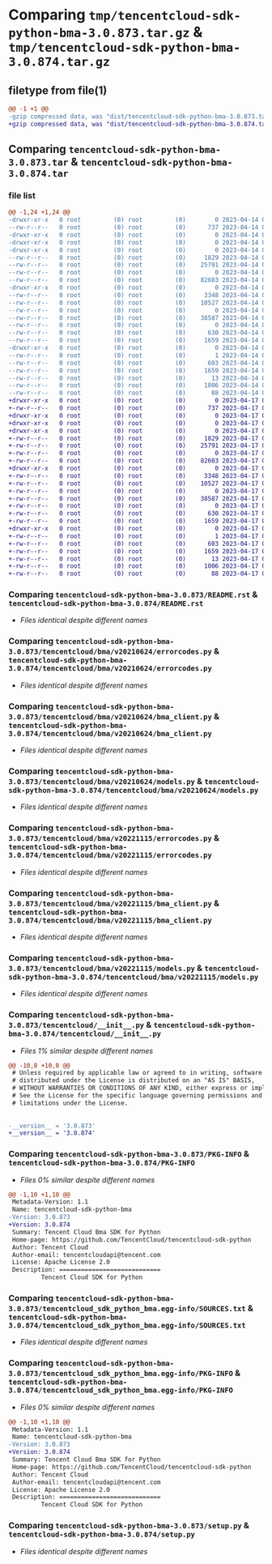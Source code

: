 # Comparing `tmp/tencentcloud-sdk-python-bma-3.0.873.tar.gz` & `tmp/tencentcloud-sdk-python-bma-3.0.874.tar.gz`

## filetype from file(1)

```diff
@@ -1 +1 @@
-gzip compressed data, was "dist/tencentcloud-sdk-python-bma-3.0.873.tar", last modified: Fri Apr 14 00:20:11 2023, max compression
+gzip compressed data, was "dist/tencentcloud-sdk-python-bma-3.0.874.tar", last modified: Mon Apr 17 00:21:17 2023, max compression
```

## Comparing `tencentcloud-sdk-python-bma-3.0.873.tar` & `tencentcloud-sdk-python-bma-3.0.874.tar`

### file list

```diff
@@ -1,24 +1,24 @@
-drwxr-xr-x   0 root         (0) root         (0)        0 2023-04-14 00:20:11.000000 tencentcloud-sdk-python-bma-3.0.873/
--rw-r--r--   0 root         (0) root         (0)      737 2023-04-14 00:20:11.000000 tencentcloud-sdk-python-bma-3.0.873/README.rst
-drwxr-xr-x   0 root         (0) root         (0)        0 2023-04-14 00:20:11.000000 tencentcloud-sdk-python-bma-3.0.873/tencentcloud/
-drwxr-xr-x   0 root         (0) root         (0)        0 2023-04-14 00:20:11.000000 tencentcloud-sdk-python-bma-3.0.873/tencentcloud/bma/
-drwxr-xr-x   0 root         (0) root         (0)        0 2023-04-14 00:20:11.000000 tencentcloud-sdk-python-bma-3.0.873/tencentcloud/bma/v20210624/
--rw-r--r--   0 root         (0) root         (0)     1829 2023-04-14 00:20:11.000000 tencentcloud-sdk-python-bma-3.0.873/tencentcloud/bma/v20210624/errorcodes.py
--rw-r--r--   0 root         (0) root         (0)    25791 2023-04-14 00:20:11.000000 tencentcloud-sdk-python-bma-3.0.873/tencentcloud/bma/v20210624/bma_client.py
--rw-r--r--   0 root         (0) root         (0)        0 2023-04-14 00:20:11.000000 tencentcloud-sdk-python-bma-3.0.873/tencentcloud/bma/v20210624/__init__.py
--rw-r--r--   0 root         (0) root         (0)    82603 2023-04-14 00:20:11.000000 tencentcloud-sdk-python-bma-3.0.873/tencentcloud/bma/v20210624/models.py
-drwxr-xr-x   0 root         (0) root         (0)        0 2023-04-14 00:20:11.000000 tencentcloud-sdk-python-bma-3.0.873/tencentcloud/bma/v20221115/
--rw-r--r--   0 root         (0) root         (0)     3348 2023-04-14 00:20:11.000000 tencentcloud-sdk-python-bma-3.0.873/tencentcloud/bma/v20221115/errorcodes.py
--rw-r--r--   0 root         (0) root         (0)    10527 2023-04-14 00:20:11.000000 tencentcloud-sdk-python-bma-3.0.873/tencentcloud/bma/v20221115/bma_client.py
--rw-r--r--   0 root         (0) root         (0)        0 2023-04-14 00:20:11.000000 tencentcloud-sdk-python-bma-3.0.873/tencentcloud/bma/v20221115/__init__.py
--rw-r--r--   0 root         (0) root         (0)    38587 2023-04-14 00:20:11.000000 tencentcloud-sdk-python-bma-3.0.873/tencentcloud/bma/v20221115/models.py
--rw-r--r--   0 root         (0) root         (0)        0 2023-04-14 00:20:11.000000 tencentcloud-sdk-python-bma-3.0.873/tencentcloud/bma/__init__.py
--rw-r--r--   0 root         (0) root         (0)      630 2023-04-14 00:20:11.000000 tencentcloud-sdk-python-bma-3.0.873/tencentcloud/__init__.py
--rw-r--r--   0 root         (0) root         (0)     1659 2023-04-14 00:20:11.000000 tencentcloud-sdk-python-bma-3.0.873/PKG-INFO
-drwxr-xr-x   0 root         (0) root         (0)        0 2023-04-14 00:20:11.000000 tencentcloud-sdk-python-bma-3.0.873/tencentcloud_sdk_python_bma.egg-info/
--rw-r--r--   0 root         (0) root         (0)        1 2023-04-14 00:20:11.000000 tencentcloud-sdk-python-bma-3.0.873/tencentcloud_sdk_python_bma.egg-info/dependency_links.txt
--rw-r--r--   0 root         (0) root         (0)      603 2023-04-14 00:20:11.000000 tencentcloud-sdk-python-bma-3.0.873/tencentcloud_sdk_python_bma.egg-info/SOURCES.txt
--rw-r--r--   0 root         (0) root         (0)     1659 2023-04-14 00:20:11.000000 tencentcloud-sdk-python-bma-3.0.873/tencentcloud_sdk_python_bma.egg-info/PKG-INFO
--rw-r--r--   0 root         (0) root         (0)       13 2023-04-14 00:20:11.000000 tencentcloud-sdk-python-bma-3.0.873/tencentcloud_sdk_python_bma.egg-info/top_level.txt
--rw-r--r--   0 root         (0) root         (0)     1006 2023-04-14 00:20:11.000000 tencentcloud-sdk-python-bma-3.0.873/setup.py
--rw-r--r--   0 root         (0) root         (0)       88 2023-04-14 00:20:11.000000 tencentcloud-sdk-python-bma-3.0.873/setup.cfg
+drwxr-xr-x   0 root         (0) root         (0)        0 2023-04-17 00:21:17.000000 tencentcloud-sdk-python-bma-3.0.874/
+-rw-r--r--   0 root         (0) root         (0)      737 2023-04-17 00:21:17.000000 tencentcloud-sdk-python-bma-3.0.874/README.rst
+drwxr-xr-x   0 root         (0) root         (0)        0 2023-04-17 00:21:17.000000 tencentcloud-sdk-python-bma-3.0.874/tencentcloud/
+drwxr-xr-x   0 root         (0) root         (0)        0 2023-04-17 00:21:17.000000 tencentcloud-sdk-python-bma-3.0.874/tencentcloud/bma/
+drwxr-xr-x   0 root         (0) root         (0)        0 2023-04-17 00:21:17.000000 tencentcloud-sdk-python-bma-3.0.874/tencentcloud/bma/v20210624/
+-rw-r--r--   0 root         (0) root         (0)     1829 2023-04-17 00:21:17.000000 tencentcloud-sdk-python-bma-3.0.874/tencentcloud/bma/v20210624/errorcodes.py
+-rw-r--r--   0 root         (0) root         (0)    25791 2023-04-17 00:21:17.000000 tencentcloud-sdk-python-bma-3.0.874/tencentcloud/bma/v20210624/bma_client.py
+-rw-r--r--   0 root         (0) root         (0)        0 2023-04-17 00:21:17.000000 tencentcloud-sdk-python-bma-3.0.874/tencentcloud/bma/v20210624/__init__.py
+-rw-r--r--   0 root         (0) root         (0)    82603 2023-04-17 00:21:17.000000 tencentcloud-sdk-python-bma-3.0.874/tencentcloud/bma/v20210624/models.py
+drwxr-xr-x   0 root         (0) root         (0)        0 2023-04-17 00:21:17.000000 tencentcloud-sdk-python-bma-3.0.874/tencentcloud/bma/v20221115/
+-rw-r--r--   0 root         (0) root         (0)     3348 2023-04-17 00:21:17.000000 tencentcloud-sdk-python-bma-3.0.874/tencentcloud/bma/v20221115/errorcodes.py
+-rw-r--r--   0 root         (0) root         (0)    10527 2023-04-17 00:21:17.000000 tencentcloud-sdk-python-bma-3.0.874/tencentcloud/bma/v20221115/bma_client.py
+-rw-r--r--   0 root         (0) root         (0)        0 2023-04-17 00:21:17.000000 tencentcloud-sdk-python-bma-3.0.874/tencentcloud/bma/v20221115/__init__.py
+-rw-r--r--   0 root         (0) root         (0)    38587 2023-04-17 00:21:17.000000 tencentcloud-sdk-python-bma-3.0.874/tencentcloud/bma/v20221115/models.py
+-rw-r--r--   0 root         (0) root         (0)        0 2023-04-17 00:21:17.000000 tencentcloud-sdk-python-bma-3.0.874/tencentcloud/bma/__init__.py
+-rw-r--r--   0 root         (0) root         (0)      630 2023-04-17 00:21:17.000000 tencentcloud-sdk-python-bma-3.0.874/tencentcloud/__init__.py
+-rw-r--r--   0 root         (0) root         (0)     1659 2023-04-17 00:21:17.000000 tencentcloud-sdk-python-bma-3.0.874/PKG-INFO
+drwxr-xr-x   0 root         (0) root         (0)        0 2023-04-17 00:21:17.000000 tencentcloud-sdk-python-bma-3.0.874/tencentcloud_sdk_python_bma.egg-info/
+-rw-r--r--   0 root         (0) root         (0)        1 2023-04-17 00:21:17.000000 tencentcloud-sdk-python-bma-3.0.874/tencentcloud_sdk_python_bma.egg-info/dependency_links.txt
+-rw-r--r--   0 root         (0) root         (0)      603 2023-04-17 00:21:17.000000 tencentcloud-sdk-python-bma-3.0.874/tencentcloud_sdk_python_bma.egg-info/SOURCES.txt
+-rw-r--r--   0 root         (0) root         (0)     1659 2023-04-17 00:21:17.000000 tencentcloud-sdk-python-bma-3.0.874/tencentcloud_sdk_python_bma.egg-info/PKG-INFO
+-rw-r--r--   0 root         (0) root         (0)       13 2023-04-17 00:21:17.000000 tencentcloud-sdk-python-bma-3.0.874/tencentcloud_sdk_python_bma.egg-info/top_level.txt
+-rw-r--r--   0 root         (0) root         (0)     1006 2023-04-17 00:21:17.000000 tencentcloud-sdk-python-bma-3.0.874/setup.py
+-rw-r--r--   0 root         (0) root         (0)       88 2023-04-17 00:21:17.000000 tencentcloud-sdk-python-bma-3.0.874/setup.cfg
```

### Comparing `tencentcloud-sdk-python-bma-3.0.873/README.rst` & `tencentcloud-sdk-python-bma-3.0.874/README.rst`

 * *Files identical despite different names*

### Comparing `tencentcloud-sdk-python-bma-3.0.873/tencentcloud/bma/v20210624/errorcodes.py` & `tencentcloud-sdk-python-bma-3.0.874/tencentcloud/bma/v20210624/errorcodes.py`

 * *Files identical despite different names*

### Comparing `tencentcloud-sdk-python-bma-3.0.873/tencentcloud/bma/v20210624/bma_client.py` & `tencentcloud-sdk-python-bma-3.0.874/tencentcloud/bma/v20210624/bma_client.py`

 * *Files identical despite different names*

### Comparing `tencentcloud-sdk-python-bma-3.0.873/tencentcloud/bma/v20210624/models.py` & `tencentcloud-sdk-python-bma-3.0.874/tencentcloud/bma/v20210624/models.py`

 * *Files identical despite different names*

### Comparing `tencentcloud-sdk-python-bma-3.0.873/tencentcloud/bma/v20221115/errorcodes.py` & `tencentcloud-sdk-python-bma-3.0.874/tencentcloud/bma/v20221115/errorcodes.py`

 * *Files identical despite different names*

### Comparing `tencentcloud-sdk-python-bma-3.0.873/tencentcloud/bma/v20221115/bma_client.py` & `tencentcloud-sdk-python-bma-3.0.874/tencentcloud/bma/v20221115/bma_client.py`

 * *Files identical despite different names*

### Comparing `tencentcloud-sdk-python-bma-3.0.873/tencentcloud/bma/v20221115/models.py` & `tencentcloud-sdk-python-bma-3.0.874/tencentcloud/bma/v20221115/models.py`

 * *Files identical despite different names*

### Comparing `tencentcloud-sdk-python-bma-3.0.873/tencentcloud/__init__.py` & `tencentcloud-sdk-python-bma-3.0.874/tencentcloud/__init__.py`

 * *Files 1% similar despite different names*

```diff
@@ -10,8 +10,8 @@
 # Unless required by applicable law or agreed to in writing, software
 # distributed under the License is distributed on an "AS IS" BASIS,
 # WITHOUT WARRANTIES OR CONDITIONS OF ANY KIND, either express or implied.
 # See the License for the specific language governing permissions and
 # limitations under the License.
 
 
-__version__ = '3.0.873'
+__version__ = '3.0.874'
```

### Comparing `tencentcloud-sdk-python-bma-3.0.873/PKG-INFO` & `tencentcloud-sdk-python-bma-3.0.874/PKG-INFO`

 * *Files 0% similar despite different names*

```diff
@@ -1,10 +1,10 @@
 Metadata-Version: 1.1
 Name: tencentcloud-sdk-python-bma
-Version: 3.0.873
+Version: 3.0.874
 Summary: Tencent Cloud Bma SDK for Python
 Home-page: https://github.com/TencentCloud/tencentcloud-sdk-python
 Author: Tencent Cloud
 Author-email: tencentcloudapi@tencent.com
 License: Apache License 2.0
 Description: ============================
         Tencent Cloud SDK for Python
```

### Comparing `tencentcloud-sdk-python-bma-3.0.873/tencentcloud_sdk_python_bma.egg-info/SOURCES.txt` & `tencentcloud-sdk-python-bma-3.0.874/tencentcloud_sdk_python_bma.egg-info/SOURCES.txt`

 * *Files identical despite different names*

### Comparing `tencentcloud-sdk-python-bma-3.0.873/tencentcloud_sdk_python_bma.egg-info/PKG-INFO` & `tencentcloud-sdk-python-bma-3.0.874/tencentcloud_sdk_python_bma.egg-info/PKG-INFO`

 * *Files 0% similar despite different names*

```diff
@@ -1,10 +1,10 @@
 Metadata-Version: 1.1
 Name: tencentcloud-sdk-python-bma
-Version: 3.0.873
+Version: 3.0.874
 Summary: Tencent Cloud Bma SDK for Python
 Home-page: https://github.com/TencentCloud/tencentcloud-sdk-python
 Author: Tencent Cloud
 Author-email: tencentcloudapi@tencent.com
 License: Apache License 2.0
 Description: ============================
         Tencent Cloud SDK for Python
```

### Comparing `tencentcloud-sdk-python-bma-3.0.873/setup.py` & `tencentcloud-sdk-python-bma-3.0.874/setup.py`

 * *Files identical despite different names*

